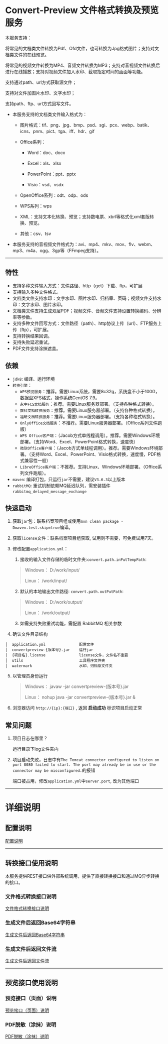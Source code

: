 # Convert-Preview 文件格式转换及预览服务

本服务支持：

将常见的文档类文件转换为Pdf、Ofd文件，也可转换为Jpg格式图片；支持对文档类文件的在线预览。

将常见的视频文件转换为MP4、音频文件转换为MP3；支持对音视频文件转换后进行在线播放；支持对视频文件加入水印、截取指定时间的画面等功能。

支持通过path、url方式获取源文件；

支持对文件加图片水印、文字水印；

支持path、ftp、url方式回写文件。

- 本服务支持的文档类文件输入格式为：
  
  - 图片格式：tif、png、jpg、bmp、psd、sgi、pcx、webp、batik、icns、pnm、pict、tga、iff、hdr、gif
  
  - Office系列：
    
    - Word：doc、docx
    
    - Excel：xls、xlsx
    
    - PowerPoint：ppt、pptx
    
    - Visio：vsd、vsdx
  
  - OpenOffice系列：odt、odp、ods
  
  - WPS系列：wps
  
  - XML：支持文本化转换、预览；支持数电票、xbrl等格式化xml套版转换、预览。
  
  - 其他：csv、tsv

- 本服务支持的音视频文件格式为：avi、mp4、mkv、mov、flv、webm、mp3、m4a、ogg、3gp等（FFmpeg支持）。

---

## 特性

* 支持多种文件输入方式：文件路径、http（get）下载、ftp，可扩展
* 支持输入多种文件格式。
* 文档类文件支持水印：文字水印、图片水印、归档章、页码；视频文件支持水印：文字水印、图片水印。
* 文档类文件支持生成双层PDF；视频文件、音频文件支持设置转换编码、分辨率等参数。
* 支持多种文件回写方式：文件路径（path）、http协议上传（url）、FTP服务上传（ftp），可扩展。
* 支持转换结果回调。
* 支持失败延迟重试。
* PDF文件支持涂抹遮盖。

## 依赖

* `jdk8`: 编译、运行环境
* `转换引擎`：
  * `WPS预览服务`：推荐。需要Linux系统，需要8c32g，系统盘不小于100G，数据盘XFS格式，操作系统CentOS 7.9。
  * `永中FCS文档服务`：推荐。需要Linux服务器部署。（支持各种格式转换）。
  * `数科文档转换服务`：推荐。需要Linux服务器部署。（支持各种格式转换）。
  * `福昕文档转换服务`：推荐。需要Linux服务器部署。（支持各种格式转换）。
  * `OnlyOffice文档服务`：不推荐。需要Linux服务器部署。（Office系列文件跑版）
  * `WPS Office客户端`：（Jacob方式单线程调用）。推荐。需要Windows环境部署。（支持Word、Excel、PowerPoint格式转换，速度快）
  * `微软Office客户端`：（Jacob方式单线程调用）。推荐。需要Windows环境部署。（支持Word、Excel、PowerPoint、Visio格式转换，速度慢，PDF格式兼容性一般）
  * `LibreOffice客户端`：不推荐。支持Linux、Windows环境部署。（Office系列文件跑版）。
* `maven`: 编译打包，只运行`jar`不需要，建议`V3.6.3`以上版本
* `rabbitMQ`: 重试机制依赖MQ延迟队列，需安装插件 `rabbitmq_delayed_message_exchange`

## 快速启动

1. 获取`jar`包：联系档案项目组或使用`mvn clean package -Dmaven.test.skip=true`编译。

2. 获取`license`文件：联系档案项目组获取, 试用则不需要，可免费试用7天。

3. 修改配置`application.yml`：
   
   1. 接收的输入文件存储的临时文件夹:`convert.path.inPutTempPath`:
   
   > Windows： D:/work/input/
   > 
   > Linux： /work/input/
   
   2. 默认的本地输出文件路径: `convert.path.outPutPath`:
   
   > Windows： D:/work/output/
   > 
   > Linux： /work/output/
   
   3. 如需支持失败重试功能，需配置 RabbitMQ 相关参数  

4. 确认文件目录结构

```
│  application.yml               配置文件
│  convertpreview-{版本号}.jar    运行jar
│  {项目名}.license               license文件，文件名不重要
│  utils                         工具程序文件夹
│  watermark                     水印、归档章文件夹
```

5. 以管理员身份运行
   
   > Windows： javaw -jar convertpreview-{版本号}.jar
   > 
   > Linux： nohup java -jar convertpreview-{版本号}.jar &

6. 浏览器访问 `http://{ip}:{端口}` , 返回 **启动成功** 标识项目启动正常

## 常见问题

1. 项目日志在哪里？
   
   运行目录下log文件夹内

2. 项目启动失败，日志中有`The Tomcat connector configured to listen on port 8080 failed to start. The port may already be in use or the connector may be misconfigured.`的报错
   
   端口被占用，修改`application.yml`中`server.port`, 改为其他端口

---

# 详细说明

## 配置说明

[配置说明](./docs/配置说明.md)

---

## 转换接口使用说明

本服务提供REST接口供外部系统调用，提供了直接转换接口和通过MQ异步转换的接口。

### 文件格式转换接口说明

[文件格式转换接口说明](./docs/文件格式转换接口说明.md)

### 生成文件后返回Base64字符串

[生成文件后返回Base64字符串](./docs/生成文件后返回Base64字符串.md)

### 生成文件后返回文件流

[生成文件后返回文件流](./docs/生成文件后返回文件流.md)

---

## 预览接口使用说明

### 预览接口（页面）说明

[预览接口（页面）说明](./docs/预览接口（页面）说明.md)

### PDF脱敏（涂抹）说明

[PDF脱敏（涂抹）说明](./docs/PDF脱敏（涂抹）说明.md)
